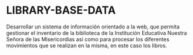 # LIBRARY-BASE-DATA
Desarrollar un sistema de información orientado a la web,  que permita gestionar el inventario  de la biblioteca de la Institución Educativa Nuestra Señora de las Misericordias así como para procesar los diferentes movimientos que se realizan en la misma, en este caso los libros.
